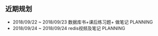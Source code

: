 ## 近期规划

- 2018/09/22 ~ 2018/09/23   数据库书+课后练习题+ 做笔记 PLANNING
- 2018/09/24 ~ 2018/09/24   redis视频及笔记 PLANNING


